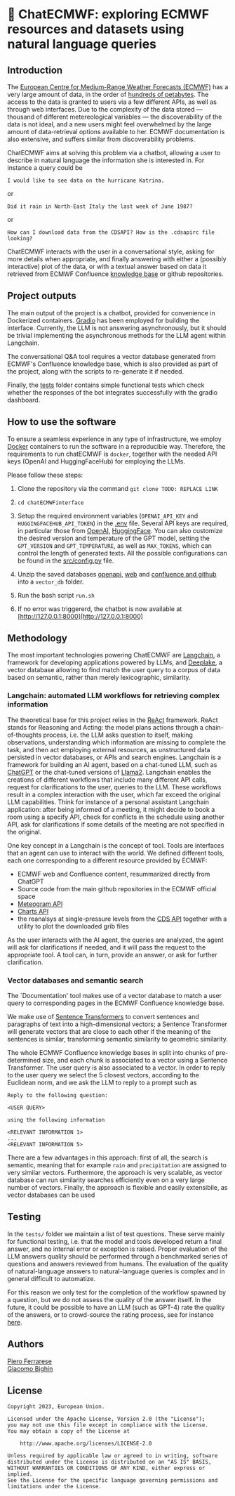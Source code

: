 # 🚀 ChatECMWF: exploring ECMWF resources and datasets using natural language queries

## Introduction

The [European Centre for Medium-Range Weather Forecasts (ECMWF)](https://www.ecmwf.int) has a very large amount of data, in the order of [hundreds of petabytes](https://www.ecmwf.int/en/about/media-centre/key-facts-and-figures). The access to the data is granted to users via a few different APIs, as well as through web interfaces. Due to the complexity of the data stored — thousand of different metereological variables — the discoverability of the data is not ideal, and a new users might feel overwhelmed by the large amount of data-retrieval options available to her. ECMWF documentation is also extensive, and suffers similar from discoverability problems.

ChatECMWF aims at solving this problem via a chatbot, allowing a user to describe in natural language the information she is interested in. For instance a query could be

    I would like to see data on the hurricane Katrina.

or

    Did it rain in North-East Italy the last week of June 1987?

or

    How can I download data from the CDSAPI? How is the .cdsapirc file looking? 


ChatECMWF interacts with the user in a conversational style, asking for more details when appropriate, and finally answering with either a (possibly interactive) plot of the data, or with a textual answer based on data it retrieved from ECMWF Confluence [knowledge base](https://confluence.ecmwf.int) or github repositories.

## Project outputs

The main output of the project is a chatbot, provided for convenience in Dockerized containers. [Gradio](https://www.gradio.app/) has been employed for building the interface. Currently, the LLM is not answering asynchronously, but it should be trivial implementing the asynchronous methods for the LLM agent within Langchain.

The conversational Q&A tool requires a vector database generated from ECMWF's Confluence knowledge base, which is also provided as part of the project, along with the scripts to re-generate it if needed.

Finally, the [tests](/tests) folder contains simple functional tests which check whether the responses of the bot integrates successfully with the gradio dashboard.

## How to use the software

To ensure a seamless experience in any type of infrastructure, we employ [Docker](https://www.docker.com) containers to run the software in a reproducible way. Therefore, the requirements to run chatECMWF is ```docker```, together with the needed API keys (OpenAI and HuggingFaceHub) for employing the LLMs.

Please follow these steps:

1. Clone the repository via the command ```git clone TODO: REPLACE LINK```

2. ```cd chatECMWFinterface```

3. Setup the required environment variables (```OPENAI_API_KEY``` and ```HUGGINGFACEHUB_API_TOKEN```) in the [.env](./src/.env) file. Several API keys are required, in particular those from [OpenAI](https://openai.com/blog/openai-api), [HuggingFace](https://huggingface.co/docs/huggingface_hub/v0.5.1/en/package_reference/hf_api). You can also customize the desired version and temperature of the GPT model, setting the ```GPT_VERSION``` and ```GPT_TEMPERATURE```, as well as ```MAX_TOKENS```, which can control the length of generated texts. All the possible configurations can be found in the [src/config.py](src/config.py) file. 

4. Unzip the saved databases [openapi](https://sciscry-my.sharepoint.com/:u:/g/personal/piero_sciscry_ai/Eb_QXGOxnxdCuqmgqdX2AoYBE0i-JiNh9TRNTRi1cjd44Q?e=nBTqBt), [web](https://sciscry-my.sharepoint.com/:u:/g/personal/piero_sciscry_ai/EWjSkmq3BdZKr49H4-1DU3gB0a0_Jupxz3qOpPwnek3efw?e=gLnQI3) and [confluence and github](https://sciscry-my.sharepoint.com/:u:/g/personal/piero_sciscry_ai/EWjSkmq3BdZKr49H4-1DU3gB0a0_Jupxz3qOpPwnek3efw?e=gLnQI3) into a ```vector_db``` folder.

5. Run the bash script ```run.sh```

6. If no error was triggererd, the chatbot is now available at [http://127.0.0.1:8000](http://127.0.0.1:8000)


## Methodology

The most important technologies powering ChatECMWF are [Langchain](https://www.langchain.com), a framework for developing applications powered by LLMs, and [Deeplake](https://www.deeplake.ai), a vector database allowing to find match the user query to a corpus of data based on semantic, rather than merely lexicographic, similarity.

### Langchain: automated LLM workflows for retrieving complex information

The theoretical base for this project relies in the [ReAct](https://arxiv.org/abs/2210.03629) framework. ReAct stands for Reasoning and Acting: the model plans actions through a chain-of-thoughts process, i.e. the LLM asks question to itself, making observations, understanding which information are missing to complete the task, and then act employing external resources, as unstructured data persisted in vector databases, or APIs and search engines. 
Langchain is a framework for building an AI agent, based on a chat-tuned LLM, such as [ChatGPT](https://chat.openai.com) or the chat-tuned versions of [Llama2](https://ai.meta.com/llama/). Langchain enables the creations of different workflows that include many different API calls, request for clarifications to the user, queries to the LLM. These workflows result in a complex interaction with the user, which far exceed the original LLM capabilities. Think for instance of a personal assistant Langchain application: after being informed of a meeting, it might decide to book a room using a specify API, check for conflicts in the schedule using another API, ask for clarifications if some details of the meeting are not specified in the original.

One key concept in a Langchain is the concept of tool. Tools are interfaces that an agent can use to interact with the world. We defined different tools, each one corresponding to a different resource provided by ECMWF:

- ECMWF web and Confluence content, resummarized directly from ChatGPT
- Source code from the main github repositories in the ECMWF official space
- [Meteogram API](https://www.ecmwf.int/sites/default/files/elibrary/2017/17307-eccharts-and-web-services-update.pdf)
- [Charts API](https://charts.ecmwf.int)
- the reanalsys at single-pressure levels from the [CDS API](https://cds.climate.copernicus.eu/#!/home) together with a utility to plot the downloaded grib files

As the user interacts with the AI agent, the queries are analyzed, the agent will ask for clarifications if needed, and it will pass the request to the appropriate tool. A tool can, in turn, provide an answer, or ask for further clarification.

### Vector databases and semantic search

The `Documentation' tool makes use of a vector database to match a user query to corresponding pages in the ECMWF Confluence knowledge base.

We make use of [Sentence Transformers](https://huggingface.co/sentence-transformers) to convert sentences and paragraphs of text into a high-dimensional vectors; a Sentence Transformer will generate vectors that are close to each other if the meaning of the sentences is similar, transforming semantic similarity to geometric similarity.

The whole ECMWF Confluence knowledge bases in split into chunks of pre-determined size, and each chunk is associated to a vector using a Sentence Transformer. The user query is also associated to a vector. In order to reply to the user query we select the 5 closest vectors, according to the Euclidean norm, and we ask the LLM to reply to a prompt such as

    Reply to the following question:
    
    <USER QUERY>
    
    using the following information
    
    <RELEVANT INFORMATION 1>
    ...
    <RELEVANT INFORMATION 5>

There are a few advantages in this approach: first of all, the search is semantic, meaning that for example `rain` and `precipitation` are assigned to very similar vectors. Furthermore, the approach is very scalable, as vector database can run similarity searches efficiently even on a very large number of vectors. Finally, the approach is flexible and easily extensibile, as vector databases can be used

## Testing

In the ``tests/`` folder we maintain a list of test questions. These serve mainly for functional testing, i.e. that the model and tools developed return a final answer, and no internal error or exception is raised. Proper evaluation of the LLM answers quality should be performed through a benchmarked series of questions and answers reviewed from humans. 
The evaluation of the quality of natural-language answers to natural-language queries is complex and in general difficult to automatize.

For this reason we only test for the completion of the workflow spawned by a question, but we do not assess the quality of the answer itself. In the future, it could be possible to have an LLM (such as GPT-4) rate the quality of the answers, or to crowd-source the rating process, see for instance [here](https://chat.lmsys.org/?arena).

## Authors

[Piero Ferrarese](mailto:piero@sciscry.ai)  
[Giacomo Bighin](mailto:bighin@gmail.com)

## License

    Copyright 2023, European Union.

    Licensed under the Apache License, Version 2.0 (the "License");
    you may not use this file except in compliance with the License.
    You may obtain a copy of the License at

        http://www.apache.org/licenses/LICENSE-2.0

    Unless required by applicable law or agreed to in writing, software
    distributed under the License is distributed on an "AS IS" BASIS,
    WITHOUT WARRANTIES OR CONDITIONS OF ANY KIND, either express or implied.
    See the License for the specific language governing permissions and
    limitations under the License.
